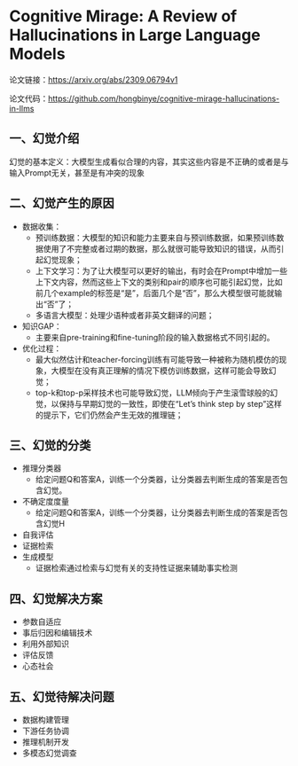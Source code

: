 # Cognitive Mirage: A Review of Hallucinations in Large Language Models
论文链接：https://arxiv.org/abs/2309.06794v1

论文代码：https://github.com/hongbinye/cognitive-mirage-hallucinations-in-llms

## 一、幻觉介绍
幻觉的基本定义：大模型生成看似合理的内容，其实这些内容是不正确的或者是与输入Prompt无关，甚至是有冲突的现象

## 二、幻觉产生的原因
- 数据收集：
    - 预训练数据：大模型的知识和能力主要来自与预训练数据，如果预训练数据使用了不完整或者过期的数据，那么就很可能导致知识的错误，从而引起幻觉现象；
    - 上下文学习：为了让大模型可以更好的输出，有时会在Prompt中增加一些上下文内容，然而这些上下文的类别和pair的顺序也可能引起幻觉，比如前几个example的标签是“是”，后面几个是“否”，那么大模型很可能就输出“否”了；
     - 多语言大模型：处理少语种或者非英文翻译的问题；
- 知识GAP：
    - 主要来自pre-training和fine-tuning阶段的输入数据格式不同引起的。
- 优化过程：
    - 最大似然估计和teacher-forcing训练有可能导致一种被称为随机模仿的现象，大模型在没有真正理解的情况下模仿训练数据，这样可能会导致幻觉；
    - top-k和top-p采样技术也可能导致幻觉，LLM倾向于产生滚雪球般的幻觉，以保持与早期幻觉的一致性，即使在“Let’s think step by step”这样的提示下，它们仍然会产生无效的推理链；
## 三、幻觉的分类
- 推理分类器
    - 给定问题Q和答案A，训练一个分类器，让分类器去判断生成的答案是否包含幻觉。
- 不确定度度量
    - 给定问题Q和答案A，训练一个分类器，让分类器去判断生成的答案是否包含幻觉H
- 自我评估
- 证据检索
- 生成模型
    - 证据检索通过检索与幻觉有关的支持性证据来辅助事实检测
## 四、幻觉解决方案
- 参数自适应
- 事后归因和编辑技术
- 利用外部知识
- 评估反馈
- 心态社会
## 五、幻觉待解决问题
- 数据构建管理
- 下游任务协调
- 推理机制开发
- 多模态幻觉调查